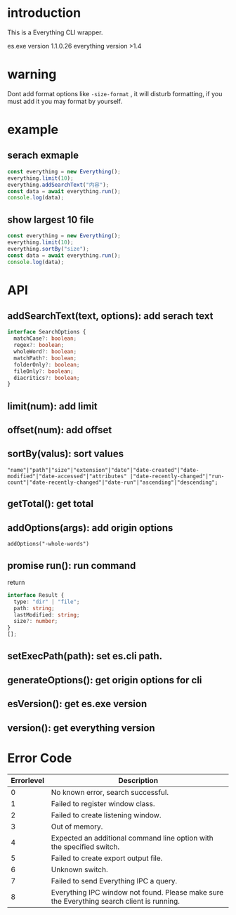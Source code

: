 # introduction

This is a Everything CLI wrapper.

es.exe version 1.1.0.26
everything version >1.4

# warning

Dont add format options like `-size-format` , it will disturb formatting, if you must add it you may format by yourself.

# example

## serach exmaple

```js
const everything = new Everything();
everything.limit(10);
everything.addSearchText("内容");
const data = await everything.run();
console.log(data);
```

## show largest 10 file

```js
const everything = new Everything();
everything.limit(10);
everything.sortBy("size");
const data = await everything.run();
console.log(data);
```

# API

## addSearchText(text, options): add serach text

```ts
interface SearchOptions {
  matchCase?: boolean;
  regex?: boolean;
  wholeWord?: boolean;
  matchPath?: boolean;
  folderOnly?: boolean;
  fileOnly?: boolean;
  diacritics?: boolean;
}
```

## limit(num): add limit

## offset(num): add offset

## sortBy(valus): sort values

`"name"|"path"|"size"|"extension"|"date"|"date-created"|"date-modified"|"date-accessed"|"attributes" |"date-recently-changed"|"run-count"|"date-recently-changed"|"date-run"|"ascending"|"descending";`

## getTotal(): get total

## addOptions(args): add origin options

`addOptions("-whole-words")`

## promise run(): run command

return

```ts
interface Result {
  type: "dir" | "file";
  path: string;
  lastModified: string;
  size?: number;
}
[];
```

## setExecPath(path): set es.cli path.

## generateOptions(): get origin options for cli

## esVersion(): get es.exe version

## version(): get everything version

# Error Code

| Errorlevel | Description                                                                                |
| ---------- | ------------------------------------------------------------------------------------------ |
| 0          | No known error, search successful.                                                         |
| 1          | Failed to register window class.                                                           |
| 2          | Failed to create listening window.                                                         |
| 3          | Out of memory.                                                                             |
| 4          | Expected an additional command line option with the specified switch.                      |
| 5          | Failed to create export output file.                                                       |
| 6          | Unknown switch.                                                                            |
| 7          | Failed to send Everything IPC a query.                                                     |
| 8          | Everything IPC window not found. Please make sure the Everything search client is running. |
